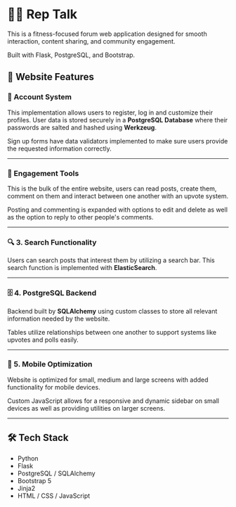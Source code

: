 # 🏋️‍♂️ Rep Talk

This is a fitness-focused forum web application designed for smooth interaction, content sharing, and community engagement. 

Built with Flask, PostgreSQL, and Bootstrap.

## 🚀 Website Features

### 🔐 Account System  

This implementation allows users to register, log in and customize their profiles. User data is stored securely in a **PostgreSQL Database** 
where their passwords are salted and hashed using **Werkzeug**.

Sign up forms have data validators implemented to make sure users provide the requested information correctly.

---

### 💬 Engagement Tools  

This is the bulk of the entire website, users can read posts, create them, comment on them and interact between one another with an upvote system. 

Posting and commenting is expanded with options to edit and delete as well as the option to reply to other people's comments.

---

### 🔍 3. Search Functionality  

Users can search posts that interest them by utilizing a search bar. This search function is implemented with **ElasticSearch**.

---

### 🗄️ 4. PostgreSQL Backend  

Backend built by **SQLAlchemy** using custom classes to store all relevant information needed by the website.

Tables utilize relationships between one another to support systems like upvotes and polls easily.

---

### 📱 5. Mobile Optimization  

Website is optimized for small, medium and large screens with added functionality for mobile devices.

Custom JavaScript allows for a responsive and dynamic sidebar on small devices as well as providing utilities on larger screens.

---

## 🛠 Tech Stack
- Python
- Flask
- PostgreSQL / SQLAlchemy
- Bootstrap 5
- Jinja2
- HTML / CSS / JavaScript

